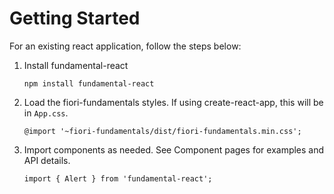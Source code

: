 # Getting Started

For an existing react application, follow the steps below:

1. Install fundamental-react

    ```
    npm install fundamental-react
    ```

1. Load the fiori-fundamentals styles. If using create-react-app, this will be in `App.css`.

    ```
    @import '~fiori-fundamentals/dist/fiori-fundamentals.min.css';
    ```

1. Import components as needed. See Component pages for examples and API details.
    ```
    import { Alert } from 'fundamental-react';
    ```
